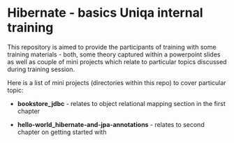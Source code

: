 # Hibernate - basics Uniqa internal training

This repository is aimed to provide the participants of training with some training materials - both, some theory captured within a powerpoint slides as well as couple of mini projects which relate to particular topics discussed during training session. 

Here is a list of mini projects (directories within this repo) to cover particular topic:

 - **bookstore_jdbc** - relates to object relational mapping section in the first chapter
 
 - **hello-world_hibernate-and-jpa-annotations** - relates to second chapter on getting started with


